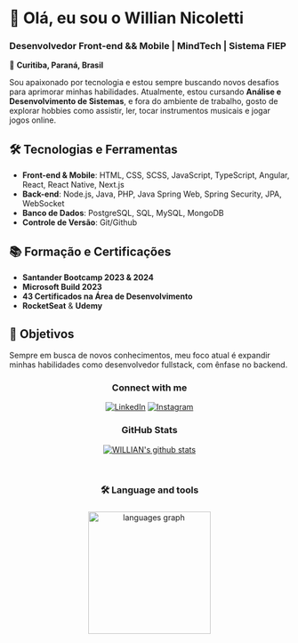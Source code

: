 # 👋 Olá, eu sou o Willian Nicoletti

### Desenvolvedor Front-end && Mobile | **MindTech** | **Sistema FIEP**  
📍 **Curitiba, Paraná, Brasil**

Sou apaixonado por tecnologia e estou sempre buscando novos desafios para aprimorar minhas habilidades. Atualmente, estou cursando **Análise e Desenvolvimento de Sistemas**, e fora do ambiente de trabalho, gosto de explorar hobbies como assistir, ler, tocar instrumentos musicais e jogar jogos online.

## 🛠️ Tecnologias e Ferramentas
- **Front-end & Mobile**: HTML, CSS, SCSS, JavaScript, TypeScript, Angular, React, React Native, Next.js
- **Back-end**: Node.js, Java, PHP, Java Spring Web, Spring Security, JPA, WebSocket
- **Banco de Dados**: PostgreSQL, SQL, MySQL, MongoDB
- **Controle de Versão**: Git/Github

## 📚 Formação e Certificações
- **Santander Bootcamp 2023 & 2024**
- **Microsoft Build 2023**
- **43 Certificados na Área de Desenvolvimento**
- **RocketSeat** & **Udemy**

## 🎯 Objetivos
Sempre em busca de novos conhecimentos, meu foco atual é expandir minhas habilidades como desenvolvedor fullstack, com ênfase no backend.


<div align="center">
<h3 align="center">Connect with me</h3>

[![LinkedIn](https://img.shields.io/badge/-LinkedIn-000?style=for-the-badge&logo=linkedin&logoColor=FF00F6&color:FFF)](https://www.linkedin.com/in/willian-nicoletti-b05005258/)
[![Instagram](https://img.shields.io/badge/-Instagram-000?style=for-the-badge&logo=instagram&logoColor=FF00F6&color:FFF)](https://www.instagram.com/willianctti/)

</div>
<div align="center">
<h3 align="center">GitHub Stats</h3>

 [![WILLIAN's github stats](https://bad-apple-github-readme.vercel.app/api?username=willianctti&show_icons=true&count_private=true&line_height=20&icon_color=00b3ff&theme=blue-green&title_color=00b3ff)](#)


<br>



 
</div>


###

<h3 align="center">🛠 Language and tools</h3>

###

###

<div align="center">
  <img src="https://github-readme-stats.vercel.app/api/top-langs?username=willianctti&locale=en&hide_title=false&layout=compact&card_width=320&langs_count=12&theme=dracula&hide_border=true&order=2" height="220" alt="languages graph"  />
</div>

###
